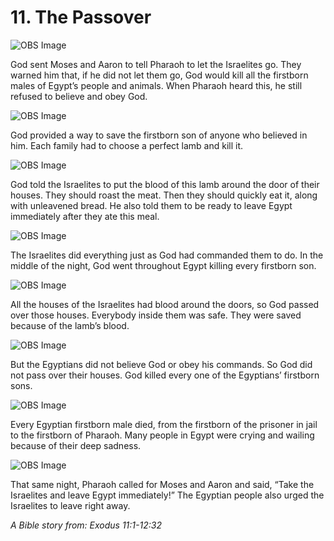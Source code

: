 # 11. The Passover

![OBS Image](https://cdn.door43.org/obs/jpg/360px/obs-en-11-01.jpg)

God sent Moses and Aaron to tell Pharaoh to let the Israelites go. They warned him that, if he did not let them go, God would kill all the firstborn males of Egypt’s people and animals. When Pharaoh heard this, he still refused to believe and obey God.

![OBS Image](https://cdn.door43.org/obs/jpg/360px/obs-en-11-02.jpg)

God provided a way to save the firstborn son of anyone who believed in him. Each family had to choose a perfect lamb and kill it.

![OBS Image](https://cdn.door43.org/obs/jpg/360px/obs-en-11-03.jpg)

God told the Israelites to put the blood of this lamb around the door of their houses. They should roast the meat. Then they should quickly eat it, along with unleavened bread. He also told them to be ready to leave Egypt immediately after they ate this meal.

![OBS Image](https://cdn.door43.org/obs/jpg/360px/obs-en-11-04.jpg)

The Israelites did everything just as God had commanded them to do. In the middle of the night, God went throughout Egypt killing every firstborn son.

![OBS Image](https://cdn.door43.org/obs/jpg/360px/obs-en-11-05.jpg)

All the houses of the Israelites had blood around the doors, so God passed over those houses. Everybody inside them was safe. They were saved because of the lamb’s blood.

![OBS Image](https://cdn.door43.org/obs/jpg/360px/obs-en-11-06.jpg)

But the Egyptians did not believe God or obey his commands. So God did not pass over their houses. God killed every one of the Egyptians’ firstborn sons.

![OBS Image](https://cdn.door43.org/obs/jpg/360px/obs-en-11-07.jpg)

Every Egyptian firstborn male died, from the firstborn of the prisoner in jail to the firstborn of Pharaoh. Many people in Egypt were crying and wailing because of their deep sadness.

![OBS Image](https://cdn.door43.org/obs/jpg/360px/obs-en-11-08.jpg)

That same night, Pharaoh called for Moses and Aaron and said, “Take the Israelites and leave Egypt immediately!” The Egyptian people also urged the Israelites to leave right away.

_A Bible story from: Exodus 11:1-12:32_
